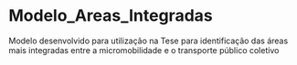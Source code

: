 # Modelo_Areas_Integradas
Modelo desenvolvido para utilização na Tese para identificação das áreas mais integradas entre a micromobilidade e o transporte público coletivo
